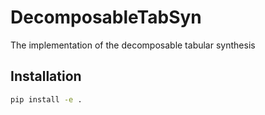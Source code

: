 # DecomposableTabSyn
The implementation of the decomposable tabular synthesis

## Installation
```bash
pip install -e .
```